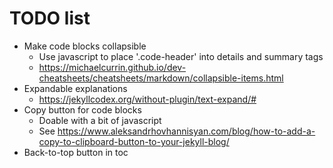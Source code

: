 # TODO list
- Make code blocks collapsible
    - Use javascript to place '.code-header' into details and summary tags
    - https://michaelcurrin.github.io/dev-cheatsheets/cheatsheets/markdown/collapsible-items.html
- Expandable explanations
    - https://jekyllcodex.org/without-plugin/text-expand/#
- Copy button for code blocks
    - Doable with a bit of javascript
    - See https://www.aleksandrhovhannisyan.com/blog/how-to-add-a-copy-to-clipboard-button-to-your-jekyll-blog/ 
- Back-to-top button in toc